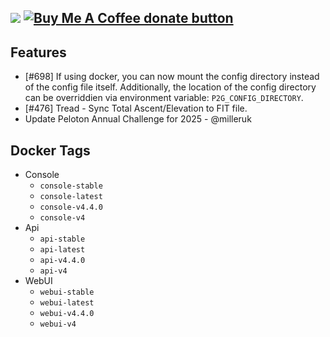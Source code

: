 [![](https://img.shields.io/static/v1?label=Sponsor&message=%E2%9D%A4&logo=GitHub&color=%23fe8e86)](https://github.com/sponsors/philosowaffle) <span class="badge-buymeacoffee"><a href="https://www.buymeacoffee.com/philosowaffle" title="Donate to this project using Buy Me A Coffee"><img src="https://img.shields.io/badge/buy%20me%20a%20coffee-donate-yellow.svg" alt="Buy Me A Coffee donate button" /></a></span>
---

## Features

- [#698] If using docker, you can now mount the config directory instead of the config file itself. Additionally, the location of the config directory can be overriddien via environment variable: `P2G_CONFIG_DIRECTORY`.
- [#476] Tread - Sync Total Ascent/Elevation to FIT file.
- Update Peloton Annual Challenge for 2025 - @milleruk

## Docker Tags

- Console
    - `console-stable`
    - `console-latest`
    - `console-v4.4.0`
    - `console-v4`
- Api
    - `api-stable`
    - `api-latest`
    - `api-v4.4.0`
    - `api-v4`
- WebUI
    - `webui-stable`
    - `webui-latest`
    - `webui-v4.4.0`
    - `webui-v4`
